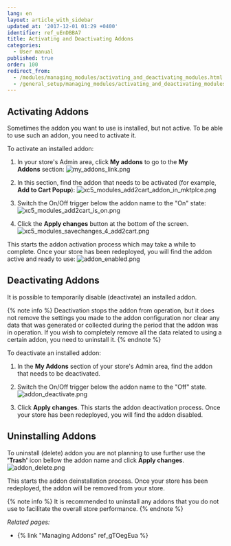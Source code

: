 ```yaml
---
lang: en
layout: article_with_sidebar
updated_at: '2017-12-01 01:29 +0400'
identifier: ref_uEnDBBA7
title: Activating and Deactivating Addons
categories:
  - User manual
published: true
order: 100
redirect_from:
  - /modules/managing_modules/activating_and_deactivating_modules.html
  - /general_setup/managing_modules/activating_and_deactivating_modules.html
---
```

## Activating Addons

Sometimes the addon you want to use is installed, but not active. To be able to use such an addon, you need to activate it. 

To activate an installed addon:

1.  In your store's Admin area, click **My addons** to go to the **My Addons** section:
    ![my_addons_link.png]({{site.baseurl}}/attachments/ref_uEnDBBA7/my_addons_link.png)

2.  In this section, find the addon that needs to be activated (for example, **Add to Cart Popup**):
    ![xc5_modules_add2cart_addon_in_mktplce.png]({{site.baseurl}}/attachments/ref_uEnDBBA7/xc5_modules_add2cart_addon_in_mktplce.png)

3.  Switch the On/Off trigger below the addon name to the "On" state:
    ![xc5_modules_add2cart_is_on.png]({{site.baseurl}}/attachments/ref_uEnDBBA7/xc5_modules_add2cart_is_on.png)

4.  Click the **Apply changes** button at the bottom of the screen. 
    ![xc5_modules_savechanges_4_add2cart.png]({{site.baseurl}}/attachments/ref_uEnDBBA7/xc5_modules_savechanges_4_add2cart.png)

This starts the addon activation process which may take a while to complete. Once your store has been redeployed, you will find the addon active and ready to use:
    ![addon_enabled.png]({{site.baseurl}}/attachments/ref_uEnDBBA7/addon_enabled.png)
    

## Deactivating Addons

It is possible to temporarily disable (deactivate) an installed addon.

{% note info %}
Deactivation stops the addon from operation, but it does not remove the settings you made to the addon configuration nor clear any data that was generated or collected during the period that the addon was in operation. If you wish to completely remove all the data related to using a certain addon, you need to uninstall it.
{% endnote %}

To deactivate an installed addon:

1.  In the **My Addons** section of your store's Admin area, find the addon that needs to be deactivated.
2.  Switch the On/Off trigger below the addon name to the "Off" state.
    ![addon_deactivate.png]({{site.baseurl}}/attachments/ref_uEnDBBA7/addon_deactivate.png)

3.  Click **Apply changes**. This starts the addon deactivation process. Once your store has been redeployed, you will find the addon disabled.

## Uninstalling Addons

To uninstall (delete) addon you are not planning to use further use the **'Trash'** icon bellow the addon name and click **Apply changes**. 
![addon_delete.png]({{site.baseurl}}/attachments/ref_uEnDBBA7/addon_delete.png)

This starts the addon deinstallation process. Once your store has been redeployed, the addon will be removed from your store.

{% note info %}
It is recommended to uninstall any addons that you do not use to facilitate the overall store performance.
{% endnote %}

_Related pages:_

*   {% link "Managing Addons" ref_gTOegEua %}
